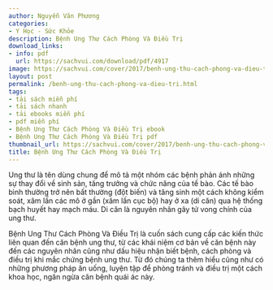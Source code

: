 ```yaml
---
author: Nguyễn Văn Phương
categories:
- Y Học - Sức Khỏe
description: Bệnh Ung Thư Cách Phòng Và Điều Trị
download_links:
- info: pdf
  url: https://sachvui.com/download/pdf/4917
image: https://sachvui.com/cover/2017/benh-ung-thu-cach-phong-va-dieu-tri.jpg
layout: post
permalink: /benh-ung-thu-cach-phong-va-dieu-tri.html
tags:
- tải sách miễn phí
- tải sách nhanh
- tải ebooks miễn phí
- pdf miễn phí
- Bệnh Ung Thư Cách Phòng Và Điều Trị ebook
- Bệnh Ung Thư Cách Phòng Và Điều Trị pdf
thumbnail_url: https://sachvui.com/cover/2017/benh-ung-thu-cach-phong-va-dieu-tri.jpg
title: Bệnh Ung Thư Cách Phòng Và Điều Trị
---
```


 <div class="item-desc text-justify"> <p>Ung thư là tên dùng chung để mô tả một nhóm các bệnh phản ánh những sự thay đổi về sinh sản, tăng trưởng và chức năng của tế bào. Các tế bào bình thường trở nên bất thường (đột biến) và tăng sinh một cách không kiểm soát, xâm lấn các mô ở gần (xâm lấn cục bộ) hay ở xa (di căn) qua hệ thống bạch huyết hay mạch máu. Di căn là nguyên nhân gây tử vong chính của ung thư.</p><p>Bệnh Ung Thư Cách Phòng Và Điều Trị là cuốn sách cung cấp các kiến thức liên quan đến căn bệnh ung thư, từ các khái niệm cơ bản về căn bệnh này đến các nguyên nhân cũng như dấu hiệu nhận biết bệnh, cách phòng và điều trị khi mắc chứng bệnh ung thư. Từ đó chúng ta thêm hiểu cũng như có những phương pháp ăn uống, luyện tập để phòng tránh và điều trị một cách khoa học, ngăn ngừa căn bệnh quái ác này.</p> </div>